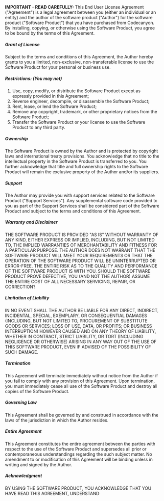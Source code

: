 <p><strong>IMPORTANT - READ CAREFULLY:</strong> This End User License Agreement
            ("Agreement") is a legal agreement between you (either an individual or an entity)
            and
            the author of the software product ("Author") for the software product ("Software
            Product") that you have purchased from Codecanyon. By installing, copying, or
            otherwise
            using the Software Product, you agree to be bound by the terms of this Agreement.
        </p>

<h5>Grant of License</h5>
<p>Subject to the terms and conditions of this Agreement, the Author hereby grants to
    you a
    limited, non-exclusive, non-transferable license to use the Software Product for
    your
    personal or business use.</p>

<h5>Restrictions: (You may not)</h5>
<ol class="mb-3">
    <li>Use, copy, modify, or distribute the Software Product except as expressly
        provided
        in this Agreement;
    </li>
    <li>Reverse engineer, decompile, or disassemble the Software Product;</li>
    <li>Rent, lease, or lend the Software Product;</li>
    <li>Remove any copyright, trademark, or other proprietary notices from the Software
        Product;
    </li>
    <li>Transfer the Software Product or your license to use the Software Product to any
        third party.
    </li>
</ol>

<h5>Ownership</h5>
<p>The Software Product is owned by the Author and is protected by copyright laws and
    international treaty provisions. You acknowledge that no title to the intellectual
    property in the Software Product is transferred to you. You further acknowledge that
    title and full ownership rights to the Software Product will remain the exclusive
    property of the Author and/or its suppliers.</p>

<h5>Support</h5>
<p>The Author may provide you with support services related to the Software Product
    ("Support Services"). Any supplemental software code provided to you as part of the
    Support Services shall be considered part of the Software Product and subject to the
    terms and conditions of this Agreement.</p>

<h5>Warranty and Disclaimer</h5>
<p>THE SOFTWARE PRODUCT IS PROVIDED "AS IS" WITHOUT WARRANTY OF ANY KIND, EITHER EXPRESS
    OR
    IMPLIED, INCLUDING, BUT NOT LIMITED TO, THE IMPLIED WARRANTIES OF MERCHANTABILITY
    AND
    FITNESS FOR A PARTICULAR PURPOSE. THE AUTHOR DOES NOT WARRANT THAT THE SOFTWARE
    PRODUCT
    WILL MEET YOUR REQUIREMENTS OR THAT THE OPERATION OF THE SOFTWARE PRODUCT WILL BE
    UNINTERRUPTED OR ERROR-FREE. THE ENTIRE RISK AS TO THE QUALITY AND PERFORMANCE OF
    THE
    SOFTWARE PRODUCT IS WITH YOU. SHOULD THE SOFTWARE PRODUCT PROVE DEFECTIVE, YOU (AND
    NOT
    THE AUTHOR) ASSUME THE ENTIRE COST OF ALL NECESSARY SERVICING, REPAIR, OR
    CORRECTION?
</p>

<h5>Limitation of Liability</h5>
<p>IN NO EVENT SHALL THE AUTHOR BE LIABLE FOR ANY DIRECT, INDIRECT, INCIDENTAL, SPECIAL,
    EXEMPLARY, OR CONSEQUENTIAL DAMAGES (INCLUDING, BUT NOT LIMITED TO, PROCUREMENT OF
    SUBSTITUTE GOODS OR SERVICES; LOSS OF USE, DATA, OR PROFITS; OR BUSINESS
    INTERRUPTION)
    HOWEVER CAUSED AND ON ANY THEORY OF LIABILITY, WHETHER IN CONTRACT, STRICT
    LIABILITY, OR
    TORT (INCLUDING NEGLIGENCE OR OTHERWISE) ARISING IN ANY WAY OUT OF THE USE OF THIS
    SOFTWARE PRODUCT, EVEN IF ADVISED OF THE POSSIBILITY OF SUCH DAMAGE.</p>

<h5>Termination</h5>
<p>This Agreement will terminate immediately without notice from the Author if you fail
    to
    comply with any provision of this Agreement. Upon termination, you must immediately
    cease all use of the Software Product and destroy all copies of the Software
    Product.
</p>

<h5>Governing Law</h5>
<p>This Agreement shall be governed by and construed in accordance with the laws of the
    jurisdiction in which the Author resides.</p>

<h5>Entire Agreement</h5>
<p>This Agreement constitutes the entire agreement between the parties with respect to
    the
    use of the Software Product and supersedes all prior or contemporaneous
    understandings
    regarding the such subject matter. No amendment to or modification of this Agreement
    will be binding unless in writing and signed by the Author.</p>

<h5>Acknowledgment</h5>
<p>BY USING THE SOFTWARE PRODUCT, YOU ACKNOWLEDGE THAT YOU HAVE READ THIS AGREEMENT,
    UNDERSTAND</p>
